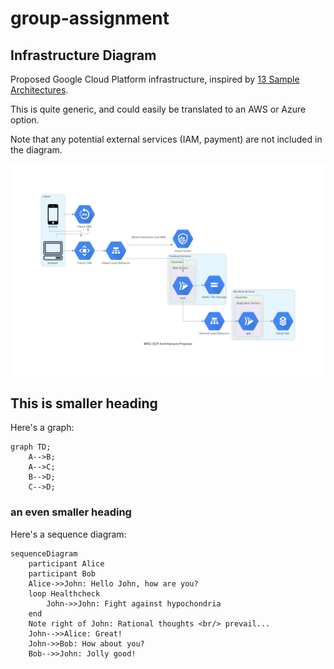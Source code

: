 # group-assignment

## Infrastructure Diagram

Proposed Google Cloud Platform infrastructure, inspired by [13 Sample Architectures](https://cloud.google.com/blog/products/application-development/13-popular-application-architectures-for-google-cloud).

This is quite generic, and could easily be translated to an AWS or Azure option.

Note that any potential external services (IAM, payment) are not included in the diagram.

![Infrastructure Diagram](./diagrams/bmi2_gcp_architecture_proposal.png)

## This is smaller heading

Here's a graph:

```mermaid
graph TD;
    A-->B;
    A-->C;
    B-->D;
    C-->D;
```

### an even smaller heading

Here's a sequence diagram:

```mermaid
sequenceDiagram
    participant Alice
    participant Bob
    Alice->>John: Hello John, how are you?
    loop Healthcheck
        John->>John: Fight against hypochondria
    end
    Note right of John: Rational thoughts <br/> prevail...
    John-->>Alice: Great!
    John->>Bob: How about you?
    Bob-->>John: Jolly good!
```
